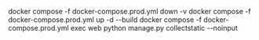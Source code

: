 docker compose -f docker-compose.prod.yml down -v
docker compose -f docker-compose.prod.yml up -d --build
docker compose -f docker-compose.prod.yml exec web python manage.py collectstatic --noinput